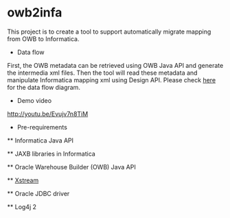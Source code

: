 # owb2infa
This project is to create a tool to support automatically migrate mapping from OWB to Informatica.

* Data flow

First, the OWB metadata can be retrieved using OWB Java API and generate the intermedia xml files. Then the tool will read these metadata and manipulate Informatica mapping xml using Design API. Please check [here](https://github.com/willianzhao/owb2infa/blob/master/doc/HighLevelArch.png "High level data flow") for the data flow diagram.

* Demo video

http://youtu.be/Evujv7n8TiM

* Pre-requirements

** Informatica Java API

** JAXB libraries in Informatica 

** Oracle Warehouse Builder (OWB) Java API

** [Xstream](http://xstream.codehaus.org "Xstream")

** Oracle JDBC driver

** Log4j 2